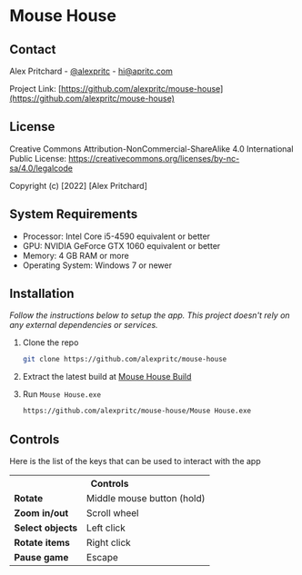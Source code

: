# Mouse House
## Contact

Alex Pritchard - [@alexpritc](https://twitter.com/alexpritc) - hi@apritc.com

Project Link: [https://github.com/alexpritc/mouse-house](https://github.com/alexpritc/mouse-house)

## License
Creative Commons Attribution-NonCommercial-ShareAlike 4.0 International Public License:
https://creativecommons.org/licenses/by-nc-sa/4.0/legalcode

Copyright (c) [2022] [Alex Pritchard]

## System Requirements 
* Processor: Intel Core i5-4590 equivalent or better  
* GPU: NVIDIA GeForce GTX 1060 equivalent or better  
* Memory: 4 GB RAM or more  
* Operating System: Windows 7 or newer 

<!-- INSTALLATION -->
## Installation

_Follow the instructions below to setup the app. This project doesn't rely on any external dependencies or services._

1. Clone the repo
   ```sh
   git clone https://github.com/alexpritc/mouse-house
   ```
2. Extract the latest build at [Mouse House Build](https://github.com/alexpritc/mouse-house/tree/main/Mouse%20House%20Build)

3. Run `Mouse House.exe`
   ```sh
   https://github.com/alexpritc/mouse-house/Mouse House.exe
   ```

<!-- How to use -->
## Controls
Here is the list of the keys that can be used to interact with the app
<table>
<tr><th colspan="2">Controls</th></tr>
	<tr><td><b>Rotate</b></td><td>Middle mouse button (hold)</td></tr>
	<tr><td><b>Zoom in/out</b></td><td>Scroll wheel</td></tr>
	<tr><td><b>Select objects</b></td><td>Left click</td></tr>
	<tr><td><b>Rotate items</b></td><td>Right click</td></tr>
	<tr><td><b>Pause game</b></td><td>Escape</td></tr>
</table>
